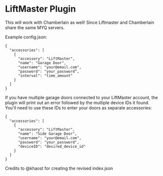 
# LiftMaster Plugin

This will work with Chamberlain as well! Since Liftmaster and Chamberlain share the same MYQ servers.

Example config.json:

    {
      "accessories": [
        {
          "accessory": "LiftMaster",
          "name": "Garage Door",
          "username": "your@email.com",
          "password": "your_password”,
          "interval": "time_amount"
        }
      ]
    }

If you have multiple garage doors connected to your LiftMaster account, the plugin will print out an error followed by the multiple device IDs it found. You'll need to use these IDs to enter your doors as separate accessories:

    {
      "accessories": [
        {
          "accessory": "LiftMaster",
          "name": "Side Garage Door",
          "username": "your@email.com",
          "password": "your_password",
          "deviceID": "desired_device_id"
        }
      ]
    }
Credits to @khaost for creating the revised index.json